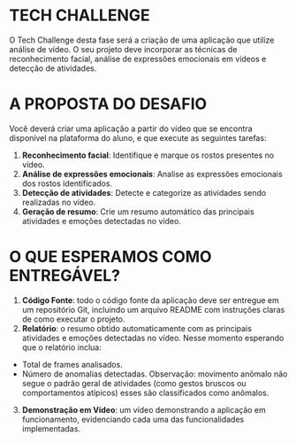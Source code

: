 # TECH CHALLENGE
O Tech Challenge desta fase será a criação de uma aplicação que utilize
análise de vídeo. O seu projeto deve incorporar as técnicas de reconhecimento
facial, análise de expressões emocionais em vídeos e detecção de atividades.

# A PROPOSTA DO DESAFIO
Você deverá criar uma aplicação a partir do vídeo que se encontra
disponível na plataforma do aluno, e que execute as seguintes tarefas:
1. **Reconhecimento facial**: Identifique e marque os rostos presentes no vídeo.
2. **Análise de expressões emocionais**: Analise as expressões emocionais dos rostos identificados.
3. **Detecção de atividades**: Detecte e categorize as atividades sendo realizadas no vídeo.
4. **Geração de resumo**: Crie um resumo automático das principais atividades e emoções detectadas no vídeo.

# O QUE ESPERAMOS COMO ENTREGÁVEL?
1. **Código Fonte**: todo o código fonte da aplicação deve ser entregue em
um repositório Git, incluindo um arquivo README com instruções
claras de como executar o projeto.
2. **Relatório**: o resumo obtido automaticamente com as principais
atividades e emoções detectadas no vídeo. Nesse momento
esperando que o relatório inclua:
- Total de frames analisados.
- Número de anomalias detectadas.
Observação: movimento anômalo não segue o padrão geral de atividades
(como gestos bruscos ou comportamentos atípicos) esses são classificados
como anômalos.
3. **Demonstração em Vídeo**: um vídeo demonstrando a aplicação em
funcionamento, evidenciando cada uma das funcionalidades
implementadas.